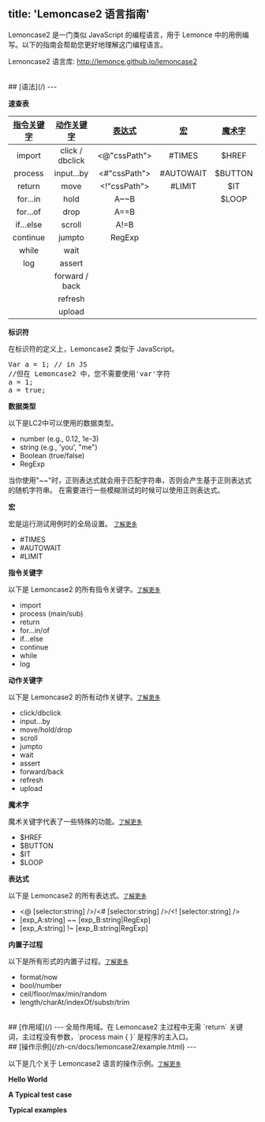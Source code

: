 title: 'Lemoncase2 语言指南'
---

Lemoncase2 是一门类似 JavaScript 的编程语言，用于 Lemonce 中的用例编写。以下的指南会帮助您更好地理解这门编程语言。

Lemoncase2 语言库: http://lemonce.github.io/lemoncase2

<br>
## [语法](/)
---

**速查表**

|[指令关键字](/zh-cn/docs/lemoncase2/instructionkeyword.html)|[动作关键字](/zh-cn/docs/lemoncase2/actionkeyword.html)|[表达式](/zh-cn/docs/lemoncase2/expression.html) |[宏](/zh-cn/docs/lemoncase2/marco.html)|[魔术字](/zh-cn/docs/lemoncase2/marco.html)
|:--------------:|:---------:|:-----------:|:-------:|:-------:|
|import          |click / dbclick      |<@"cssPath"> |#TIMES   |$HREF  |
|process              |input...by    |<#"cssPath"> |#AUTOWAIT|$BUTTON|
|return         |move |<!"cssPath"> |#LIMIT   |$IT    |
|for...in          |hold       |A~~B         |         |$LOOP  |
|for...of        |drop       |A==B         |||         
|if...else        |scroll       |A!=B         |||         
|continue       |jumpto     |RegExp       |||         
|while        |wait     ||||          
|log           |assert       ||||           
|             |forward / back     ||||          
|                |refresh    ||||          
|                |upload      ||||   |        

**标识符** 

在标识符的定义上，Lemoncase2 类似于 JavaScript。
<pre class='sublemon'>
Var a = 1; // in JS
//但在 Lemoncase2 中，您不需要使用'var'字符
a = 1;
a = true;
</pre>

**数据类型**

以下是LC2中可以使用的数据类型。

- number (e.g., 0.12, 1e-3)
- string (e.g., 'you', "me")
- Boolean (true/false)
- RegExp

当你使用"~~"时，正则表达式就会用于匹配字符串，否则会产生基于正则表达式的随机字符串。
在需要进行一些模糊测试的时候可以使用正则表达式。

**宏** 

宏是运行测试用例时的全局设置。 [`了解更多`](zh-cn/docs/lemoncase2/marco.html)
- #TIMES
- #AUTOWAIT
- #LIMIT

**指令关键字**  

以下是 Lemoncase2 的所有指令关键字。[`了解更多`](/zh-cn/docs/lemoncase2/instructionkeyword.html)
- import
- process (main/sub)
- return
- for...in/of
- if...else
- continue
- while
- log

**动作关键字** 

以下是 Lemoncase2 的所有动作关键字。[`了解更多`](/zh-cn/docs/lemoncase2/actionkeyword.html)
- click/dbclick
- input...by
- move/hold/drop
- scroll
- jumpto
- wait
- assert
- forward/back
- refresh
- upload

**魔术字**

魔术关键字代表了一些特殊的功能。[`了解更多`](/zh-cn/docs/lemoncase2/marco.html)
- $HREF
- $BUTTON
- $IT
- $LOOP

**表达式** 

以下是 Lemoncase2 的所有表达式。[`了解更多`](/zh-cn/docs/lemoncase2/expression.html)
- <@ [selector:string] />/<# [selector:string] />/<! [selector:string] />
- [exp_A:string] ~~ [exp_B:string|RegExp]
- [exp_A:string] !~ [exp_B:string|RegExp]

**内置子过程** 

以下是所有形式的内置子过程。[`了解更多`](/zh-cn/docs/lemoncase2/subprocess.html)
- format/now
- bool/number
- ceil/floor/max/min/random
- length/charAt/indexOf/substr/trim

<br>
## [作用域](/)
---
全局作用域。在 Lemoncase2 主过程中无需 `return` 关键词，主过程没有参数，`process main { }` 是程序的主入口。

<br>
## [操作示例](/zh-cn/docs/lemoncase2/example.html)
---

以下是几个关于 Lemoncase2 语言的操作示例。[`了解更多`](/zh-cn/docs/lemoncase2/example.html)

**Hello World** 

**A Typical test case** 

**Typical examples** 

